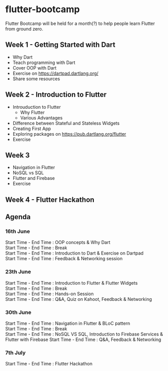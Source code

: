 # flutter-bootcamp

Flutter Bootcamp will be held for a month(?) to help people learn Flutter from ground zero.

## Week 1 - Getting Started with Dart

- Why Dart
- Teach programming with Dart
- Cover OOP with Dart
- Exercise on https://dartpad.dartlang.org/
- Share some resources

## Week 2 - Introduction to Flutter

- Introuduction to Flutter
    - Why Flutter
    - Various Advantages
- Difference between Stateful and Stateless Widgets
- Creating First App
- Exploring packages on https://pub.dartlang.org/flutter
- Exercise

## Week 3 

- Navigation in Flutter
- NoSQL vs SQL
- Flutter and Firebase
- Exercise

## Week 4 - Flutter Hackathon


## Agenda

### 16th June

Start Time - End Time : OOP concepts & Why Dart <br>
Start Time - End Time : Break <br>
Start Time - End Time : Introduction to Dart & Exercise on Dartpad <br>
Start Time - End Time : Feedback & Networking session

### 23th June

Start Time - End Time : Introduction to Flutter & Flutter Widgets <br>
Start Time - End Time : Break <br>
Start Time - End Time : Hands-on Session <br>
Start Time - End Time : Q&A, Quiz on Kahoot, Feedback & Networking

### 30th June

Start Time - End Time : Navigation in Flutter & BLoC pattern <br>
Start Time - End Time : Break <br>
Start Time - End Time : NoSQL VS SQL, Introduction to Firebase Services & Flutter with Firebase
Start Time - End Time : Q&A, Feedback & Networking

### 7th July

Start Time - End Time : Flutter Hackathon  

